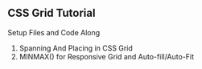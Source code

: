 ## CSS Grid Tutorial

Setup Files and Code Along

1. Spanning And Placing in CSS Grid
2. MINMAX() for Responsive Grid and Auto-fill/Auto-Fit
